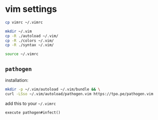 # vim settings

```sh
cp vimrc ~/.vimrc

mkdir ~/.vim
cp -R ./autoload ~/.vim/
cp -R ./colors ~/.vim/
cp -R ./syntax ~/.vim/

source ~/.vimrc
```

## `pathogen`

installation:

```sh
mkdir -p ~/.vim/autoload ~/.vim/bundle && \
curl -LSso ~/.vim/autoload/pathogen.vim https://tpo.pe/pathogen.vim
```
add this to your `~/.vimrc`

```
execute pathogen#infect()
```

